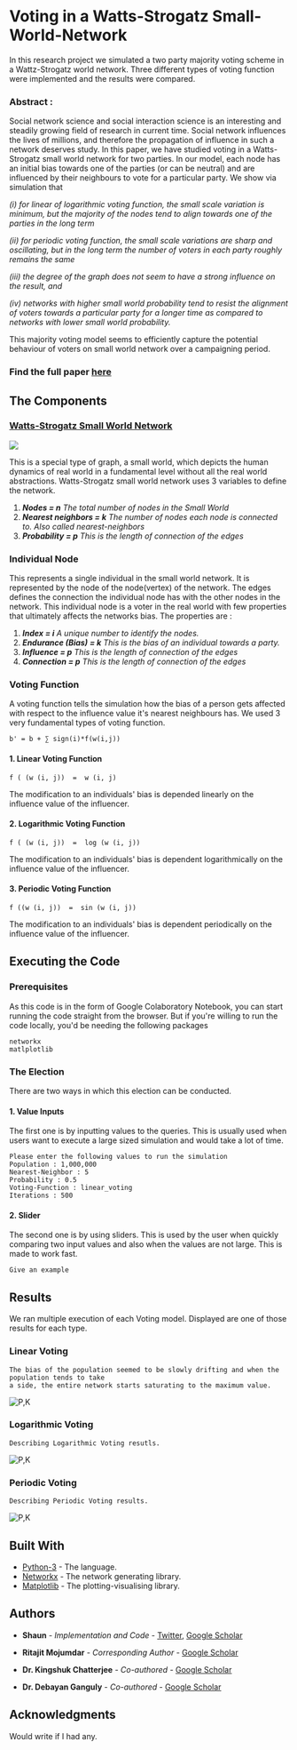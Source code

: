 # Voting in a Watts-Strogatz Small-World-Network

In this research project we simulated a two party majority voting scheme in a Wattz-Strogatz world network. Three different types of voting function were implemented and the results were compared.

### Abstract :
Social network science and social interaction science is an interesting and steadily growing field of research in current time. Social network influences the lives of millions, and therefore the propagation of influence in such a network deserves study. In this paper, we have studied voting in a Watts-Strogatz small world network for two parties. In our model, each node has an initial bias towards one of the parties (or can be neutral) and are
influenced by their neighbours to vote for a particular party. 
We show via simulation that 

_(i) for linear of logarithmic voting function, the small scale variation is minimum, but the majority of the nodes tend to align towards one of the parties in the long term_

_(ii) for periodic voting function, the small scale variations are sharp and oscillating, but in the long term the number of voters in each party roughly remains the same_ 

_(iii) the degree of the graph does not seem to have a strong influence on the result, and_

_(iv) networks with higher small world probability tend to resist the alignment of voters towards a particular party for a longer time as compared to networks with lower small world probability._

This majority voting model seems to efficiently capture the potential behaviour of voters on small world network over a campaigning period.

### Find the full paper [here](https://link.springer.com/chapter/10.1007/978-981-15-7834-2_31)

## The Components

### [Watts-Strogatz Small World Network](https://en.wikipedia.org/wiki/Watts%E2%80%93Strogatz_model)
![](https://github.com/thecrazyphysicist369/Voting-in-a-Small-World-Network/blob/master/swn.png)

This is a special type of graph, a small world, which depicts the human dynamics of real world in a fundamental level without all the real world abstractions.
Watts-Strogatz small world network uses 3 variables to define the network.

1. ***Nodes              =  n***   _The total number of nodes in the Small World_
2. ***Nearest neighbors  =  k***   _The number of nodes each node is connected to. Also called nearest-neighbors_
3. ***Probability        =  p***   _This is the length of connection of the edges_


### Individual Node

This represents a single individual in the small world network. It is represented by the node of the node(vertex) of the network. The edges defines the connection the individual node has with the other nodes in the network. This individual node is a voter in the real world with few properties that ultimately affects the networks bias. The properties are : 

1. ***Index              =  i***   _A unique number to identify the nodes._
2. ***Endurance (Bias)   =  k***   _This is the bias of an individual towards a party._
3. ***Influence         =  p***   _This is the length of connection of the edges_
4. ***Connection        =  p***   _This is the length of connection of the edges_


### Voting Function

A voting function tells the simulation how the bias of a person gets affected with respect to the influence value it's nearest neighbours has. We used 3 very fundamental types of voting function.

```
b' = b + ∑ sign(i)*f(w(i,j))
```

#### 1. Linear Voting Function
```
f ( (w (i, j))  =  w (i, j)
```
The modification to an individuals' bias is depended linearly on the influence value of the influencer.

#### 2. Logarithmic Voting Function
```
f ( (w (i, j))  =  log (w (i, j))
```
The modification to an individuals' bias is dependent logarithmically on the influence value of the influencer.

#### 3. Periodic Voting Function
```
f ((w (i, j))  =  sin (w (i, j))
```
The modification to an individuals' bias is dependent periodically on the influence value of the influencer.


## Executing the Code

### Prerequisites

As this code is in the form of Google Colaboratory Notebook, you can start running the code straight from the browser. But if you're willing to run the code locally, you'd be needing the following packages
```
networkx
matlplotlib
```



### The Election

There are two ways in which this election can be conducted.

#### 1. Value Inputs

The first one is by inputting values to the queries. This is usually used when users want to execute a large sized simulation and would take a lot of time.


```
Please enter the following values to run the simulation
Population : 1,000,000
Nearest-Neighbor : 5
Probability : 0.5
Voting-Function : linear_voting 
Iterations : 500
```

#### 2. Slider

The second one is by using sliders. This is used by the user when quickly comparing two input values and also when the values are not large. This is made to work fast.

```
Give an example
```

## Results
We ran multiple execution of each Voting model. Displayed are one of those results for each type.
### Linear Voting


```
The bias of the population seemed to be slowly drifting and when the population tends to take
a side, the entire network starts saturating to the maximum value.
```
![P,K](https://github.com/thecrazyphysicist369/Voting-in-a-Small-World-Network/blob/master/Images/Lik5p5.png)

### Logarithmic Voting

```
Describing Logarithmic Voting resutls.
```
![P,K](https://github.com/thecrazyphysicist369/Voting-in-a-Small-World-Network/blob/master/Images/Lok5p5.png)

### Periodic Voting

```
Describing Periodic Voting results.
```
![P,K](https://github.com/thecrazyphysicist369/Voting-in-a-Small-World-Network/blob/master/Images/Prk5p5.png)


## Built With

* [Python-3](https://www.python.org/) - The language.
* [Networkx](https://matplotlib.org/) - The network generating library.
* [Matplotlib](https://networkx.org/) - The plotting-visualising library.


## Authors

* **Shaun** - *Implementation and Code* - [Twitter](https://twitter.com/thecrzyphysicst), [Google Scholar](https://scholar.google.com/citations?hl=en&user=mxc8IfcAAAAJ)
* **Ritajit Mojumdar** - *Corresponding Author* - [Google Scholar](https://scholar.google.com/citations?user=eZL1OXcAAAAJ&hl=en)

* **Dr. Kingshuk Chatterjee** - *Co-authored* - [Google Scholar](https://scholar.google.com/citations?user=o-WIpn0AAAAJ&hl=en)

* **Dr. Debayan Ganguly** - *Co-authored* - [Google Scholar](https://scholar.google.com/citations?user=ikohpY4AAAAJ&hl=en)


## Acknowledgments
Would write if I had any.
